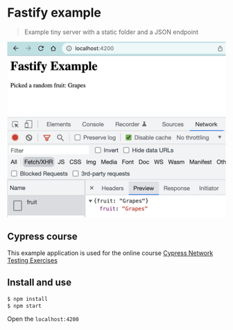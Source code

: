 # Fastify example

> Example tiny server with a static folder and a JSON endpoint

![Example fruit](./images/grapes.png)

## Cypress course

This example application is used for the online course [Cypress Network Testing Exercises](https://cypress.tips/courses)

## Install and use

```
$ npm install
$ npm start
```

Open the `localhost:4200`
